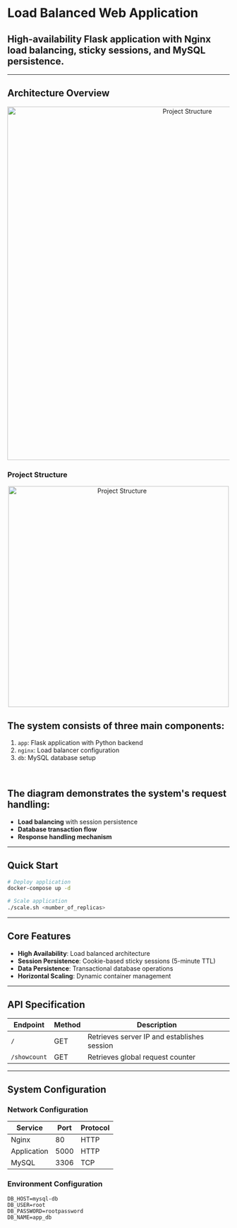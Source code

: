
# Load Balanced Web Application

## High-availability Flask application with Nginx load balancing, sticky sessions, and MySQL persistence.
---

## Architecture Overview
<div align="center">
<img src="https://github.com/user-attachments/assets/a54e4709-0a94-4250-8fa5-d698fff3ee1b" alt="Project Structure" width="800">
</div>


### Project Structure
<div align="center">
<img src="https://github.com/user-attachments/assets/07ddb57a-268b-4cf1-b8f0-aa3b0efd9127" alt="Project Structure" width="500">
</div>


## The system consists of three main components:

1. `app`: Flask application with Python backend
2. `nginx`: Load balancer configuration
3. `db`: MySQL database setup

<br>

## The diagram demonstrates the system's request handling:

- **Load balancing** with session persistence
- **Database transaction flow**
- **Response handling mechanism**

---

## Quick Start

```bash
# Deploy application
docker-compose up -d

# Scale application
./scale.sh <number_of_replicas>
```

---

## Core Features

- **High Availability**: Load balanced architecture
- **Session Persistence**: Cookie-based sticky sessions (5-minute TTL)
- **Data Persistence**: Transactional database operations
- **Horizontal Scaling**: Dynamic container management

---

## API Specification

| Endpoint         | Method | Description                                 |
|------------------|--------|---------------------------------------------|
| `/`              | GET    | Retrieves server IP and establishes session |
| `/showcount`     | GET    | Retrieves global request counter            |

---

## System Configuration

### Network Configuration

| Service      | Port  | Protocol |
|--------------|-------|----------|
| Nginx        | 80    | HTTP     |
| Application  | 5000  | HTTP     |
| MySQL        | 3306  | TCP      |

### Environment Configuration

```properties
DB_HOST=mysql-db
DB_USER=root
DB_PASSWORD=rootpassword
DB_NAME=app_db
